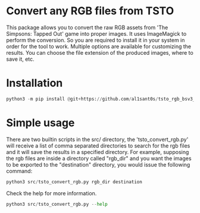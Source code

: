 # Convert any RGB files from TSTO

This package allows you to convert the raw RGB assets from 'The Simpsons: Tapped Out' game into proper images.
It uses ImageMagick to perform the conversion. So you are required to install it in your system in order for the tool to work.
Multiple options are available for customizing the results. You can choose the file extension of the produced images, where to save it, etc.

# Installation

```python
python3 -m pip install @git+https://github.com/al1sant0s/tsto_rgb_bsv3_tools
```

# Simple usage

There are two builtin scripts in the src/ directory, the 'tsto_convert_rgb.py' will receive a list of comma separated directories to search for the rgb files and
it will save the results in a specified directory. For example, supposing the rgb files are inside a directory called "rgb_dir" and you want the images to be exported
to the "destination" directory, you would issue the following command:
```python
python3 src/tsto_convert_rgb.py rgb_dir destination
```

Check the help for more information.
```python
python3 src/tsto_convert_rgb.py --help
```
